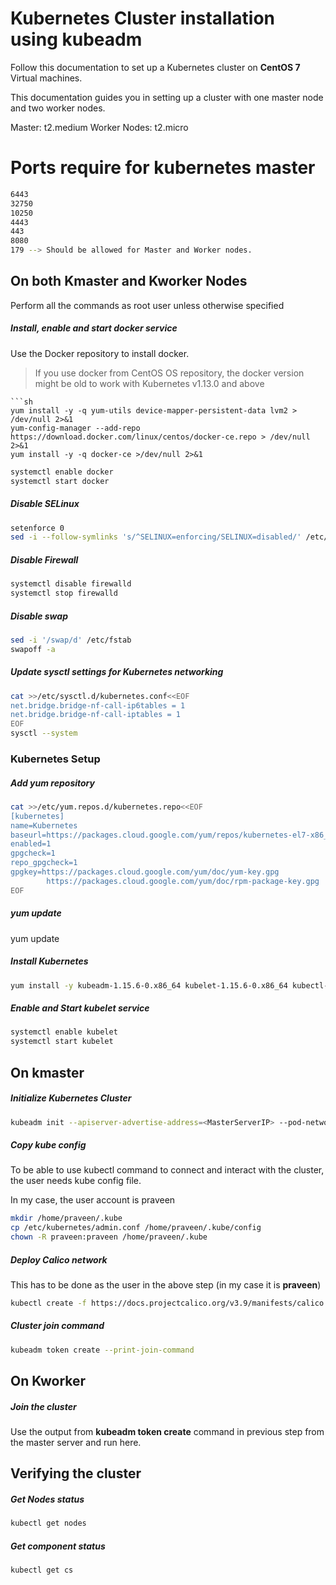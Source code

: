 # Kubernetes Cluster installation using kubeadm
Follow this documentation to set up a Kubernetes cluster on __CentOS 7__ Virtual machines.

This documentation guides you in setting up a cluster with one master node and two worker nodes.

Master: t2.medium
Worker Nodes: t2.micro

# Ports require for kubernetes master
```sh
6443
32750
10250
4443
443
8080
179 --> Should be allowed for Master and Worker nodes. 
```

## On both Kmaster and Kworker Nodes
Perform all the commands as root user unless otherwise specified

##### Install, enable and start docker service
Use the Docker repository to install docker.
> If you use docker from CentOS OS repository, the docker version might be old to work with Kubernetes v1.13.0 and above
```
```sh
yum install -y -q yum-utils device-mapper-persistent-data lvm2 > /dev/null 2>&1
yum-config-manager --add-repo https://download.docker.com/linux/centos/docker-ce.repo > /dev/null 2>&1
yum install -y -q docker-ce >/dev/null 2>&1
```
```sh
systemctl enable docker
systemctl start docker
```
##### Disable SELinux
```sh
setenforce 0
sed -i --follow-symlinks 's/^SELINUX=enforcing/SELINUX=disabled/' /etc/sysconfig/selinux
```
##### Disable Firewall
```sh
systemctl disable firewalld
systemctl stop firewalld
```
##### Disable swap
```sh
sed -i '/swap/d' /etc/fstab
swapoff -a
```
##### Update sysctl settings for Kubernetes networking
```sh
cat >>/etc/sysctl.d/kubernetes.conf<<EOF
net.bridge.bridge-nf-call-ip6tables = 1
net.bridge.bridge-nf-call-iptables = 1
EOF
sysctl --system
```
### Kubernetes Setup
##### Add yum repository
```sh
cat >>/etc/yum.repos.d/kubernetes.repo<<EOF
[kubernetes]
name=Kubernetes
baseurl=https://packages.cloud.google.com/yum/repos/kubernetes-el7-x86_64
enabled=1
gpgcheck=1
repo_gpgcheck=1
gpgkey=https://packages.cloud.google.com/yum/doc/yum-key.gpg
        https://packages.cloud.google.com/yum/doc/rpm-package-key.gpg
EOF
```
##### yum update
yum update

##### Install Kubernetes
```sh
yum install -y kubeadm-1.15.6-0.x86_64 kubelet-1.15.6-0.x86_64 kubectl-1.15.6-0.x86_64
```
##### Enable and Start kubelet service
```sh
systemctl enable kubelet
systemctl start kubelet
```
## On kmaster
##### Initialize Kubernetes Cluster
```sh
kubeadm init --apiserver-advertise-address=<MasterServerIP> --pod-network-cidr=192.168.0.0/16
```
##### Copy kube config
To be able to use kubectl command to connect and interact with the cluster, the user needs kube config file.

In my case, the user account is praveen
```sh
mkdir /home/praveen/.kube
cp /etc/kubernetes/admin.conf /home/praveen/.kube/config
chown -R praveen:praveen /home/praveen/.kube
```
##### Deploy Calico network
This has to be done as the user in the above step (in my case it is __praveen__)
```sh
kubectl create -f https://docs.projectcalico.org/v3.9/manifests/calico.yaml
```

##### Cluster join command
```sh
kubeadm token create --print-join-command
```
## On Kworker
##### Join the cluster
Use the output from __kubeadm token create__ command in previous step from the master server and run here.

## Verifying the cluster
##### Get Nodes status
```sh
kubectl get nodes
```
##### Get component status
```sh
kubectl get cs
```

